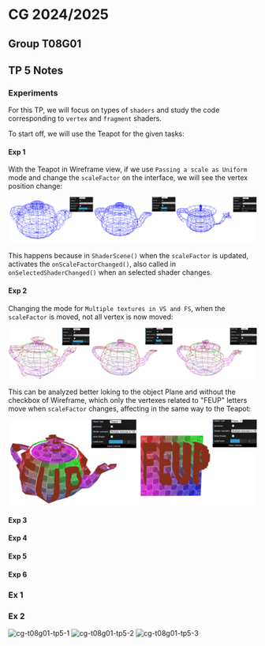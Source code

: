 # CG 2024/2025

## Group T08G01
## TP 5 Notes

### **Experiments**
For this TP, we will focus on types of `shaders` and study the code corresponding to `vertex` and `fragment` shaders.

To start off, we will use the Teapot for the given tasks:

#### **Exp 1**
With the Teapot in Wireframe view, if we use `Passing a scale as Uniform` mode and change the `scaleFactor` on the interface, we will see the vertex position change:

![Uniform Scale](images/UniformScaleTeapot.png)

This happens because in `ShaderScene()` when the `scaleFactor` is updated, activates the `onScaleFactorChanged()`, also called in `onSelectedShaderChanged()` when an selected shader changes.

#### **Exp 2**
Changing the mode for `Multiple textures in VS and FS`, when the `scaleFactor` is moved, not all vertex is now moved:

![Multiple Texture VS FS](images/MultipleTextVSFS.png)

This can be analyzed better loking to the object Plane and without the checkbox of Wireframe, which only the vertexes related to "FEUP" letters move when `scaleFactor` changes, affecting in the same way to the Teapot:

![Multiple Texture VS FS](images/MultipleTextPlane.png)



#### **Exp 3**

#### **Exp 4**

#### **Exp 5**

#### **Exp 6**


### **Ex 1**


### **Ex 2**


![cg-t08g01-tp5-1](images/cg-t08g01-tp5-1.png)
![cg-t08g01-tp5-2](images/cg-t08g01-tp5-2.png)
![cg-t08g01-tp5-3](images/cg-t08g01-tp5-3.png)